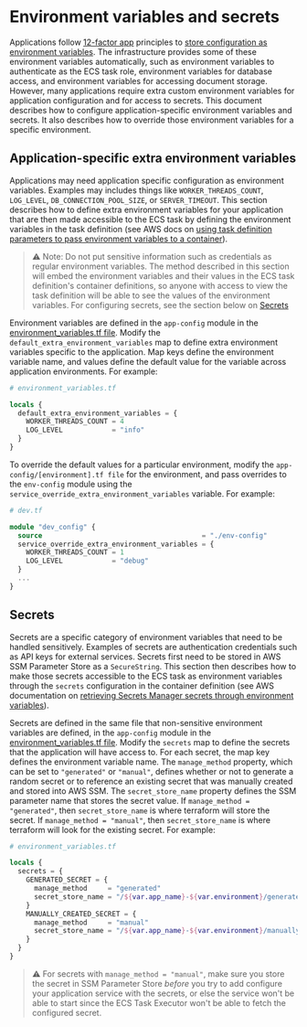# Environment variables and secrets

Applications follow [12-factor app](https://12factor.net/) principles to [store configuration as environment variables](https://12factor.net/config). The infrastructure provides some of these environment variables automatically, such as environment variables to authenticate as the ECS task role, environment variables for database access, and environment variables for accessing document storage. However, many applications require extra custom environment variables for application configuration and for access to secrets. This document describes how to configure application-specific environment variables and secrets. It also describes how to override those environment variables for a specific environment.

## Application-specific extra environment variables

Applications may need application specific configuration as environment variables. Examples may includes things like `WORKER_THREADS_COUNT`, `LOG_LEVEL`, `DB_CONNECTION_POOL_SIZE`, or `SERVER_TIMEOUT`. This section describes how to define extra environment variables for your application that are then made accessible to the ECS task by defining the environment variables in the task definition (see AWS docs on [using task definition parameters to pass environment variables to a container](https://docs.aws.amazon.com/AmazonECS/latest/developerguide/taskdef-envfiles.html)).

> ⚠️ Note: Do not put sensitive information such as credentials as regular environment variables. The method described in this section will embed the environment variables and their values in the ECS task definition's container definitions, so anyone with access to view the task definition will be able to see the values of the environment variables. For configuring secrets, see the section below on [Secrets](#secrets)

Environment variables are defined in the `app-config` module in the [environment_variables.tf file](/infra/app/app-config/env-config/environment_variables.tf). Modify the `default_extra_environment_variables` map to define extra environment variables specific to the application. Map keys define the environment variable name, and values define the default value for the variable across application environments. For example:

```terraform
# environment_variables.tf

locals {
  default_extra_environment_variables = {
    WORKER_THREADS_COUNT = 4
    LOG_LEVEL            = "info"
  }
}
```

To override the default values for a particular environment, modify the `app-config/[environment].tf file` for the environment, and pass overrides to the `env-config` module using the `service_override_extra_environment_variables` variable. For example:

```terraform
# dev.tf

module "dev_config" {
  source                                       = "./env-config"
  service_override_extra_environment_variables = {
    WORKER_THREADS_COUNT = 1
    LOG_LEVEL            = "debug"
  }
  ...
}
```

## Secrets

Secrets are a specific category of environment variables that need to be handled sensitively. Examples of secrets are authentication credentials such as API keys for external services. Secrets first need to be stored in AWS SSM Parameter Store as a `SecureString`. This section then describes how to make those secrets accessible to the ECS task as environment variables through the `secrets` configuration in the container definition (see AWS documentation on [retrieving Secrets Manager secrets through environment variables](https://docs.aws.amazon.com/AmazonECS/latest/developerguide/secrets-envvar-secrets-manager.html)).

Secrets are defined in the same file that non-sensitive environment variables are defined, in the `app-config` module in the [environment_variables.tf file](/infra/app/app-config/env-config/environment_variables.tf). Modify the `secrets` map to define the secrets that the application will have access to. For each secret, the map key defines the environment variable name. The `manage_method` property, which can be set to `"generated"` or `"manual"`, defines whether or not to generate a random secret or to reference an existing secret that was manually created and stored into AWS SSM. The `secret_store_name` property defines the SSM parameter name that stores the secret value. If `manage_method = "generated"`, then `secret_store_name` is where terraform will store the secret. If `manage_method = "manual"`, then `secret_store_name` is where terraform will look for the existing secret. For example:

```terraform
# environment_variables.tf

locals {
  secrets = {
    GENERATED_SECRET = {
      manage_method     = "generated"
      secret_store_name = "/${var.app_name}-${var.environment}/generated-secret"
    }
    MANUALLY_CREATED_SECRET = {
      manage_method     = "manual"
      secret_store_name = "/${var.app_name}-${var.environment}/manually-created-secret"
    }
  }
}
```

> ⚠️ For secrets with `manage_method = "manual"`, make sure you store the secret in SSM Parameter Store *before* you try to add configure your application service with the secrets, or else the service won't be able to start since the ECS Task Executor won't be able to fetch the configured secret.
